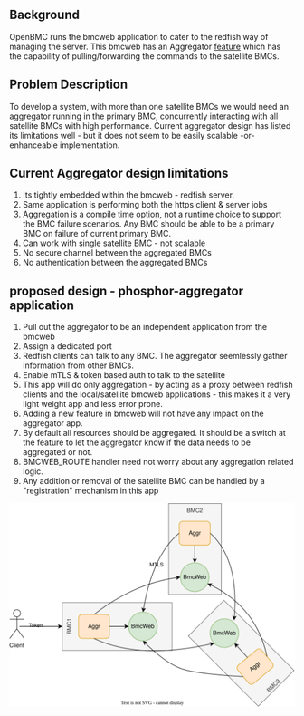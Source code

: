 ## Background
OpenBMC runs the bmcweb application to cater to the redfish way of managing the server. This bmcweb has an Aggregator [feature](https://github.com/openbmc/bmcweb/blob/master/AGGREGATION.md) which has the capability of pulling/forwarding the commands to the satellite BMCs. 

## Problem Description
To develop a system, with more than one satellite BMCs we would need an aggregator running in the primary BMC, concurrently interacting with all satellite BMCs with high performance. Current aggregator design has listed its limitations well - but it does not seem to be easily scalable -or- enhanceable implementation.

## Current Aggregator design limitations
1. Its tightly embedded within the bmcweb - redfish server.
2. Same application is performing both the https client & server jobs
3. Aggregation is a compile time option, not a runtime choice to support the BMC failure scenarios. Any BMC should be able to be a primary BMC on failure of current primary BMC.
4. Can work with single satellite BMC - not scalable
5. No secure channel between the aggregated BMCs
6. No authentication between the aggregated BMCs

## proposed design - phosphor-aggregator application
1. Pull out the aggregator to be an independent application from the bmcweb
2. Assign a dedicated port 
3. Redfish clients can talk to any BMC. The aggregator seemlessly gather information from other BMCs.
4. Enable mTLS & token based auth to talk to the satellite
5. This app will do only aggregation - by acting as a proxy between redfish clients and the local/satellite bmcweb applications - this makes it a very light weight app and less error prone. 
6. Adding a new feature in bmcweb will not have any impact on the aggregator app. 
7. By default all resources should be aggregated. It should be a switch at the feature to let the aggregator know if the data needs to be aggregated or not.
8. BMCWEB_ROUTE handler need not worry about any aggregation related logic.
9. Any addition or removal of the satellite BMC can be handled by a "registration" mechanism in this app

![img](images/aggregator.svg)